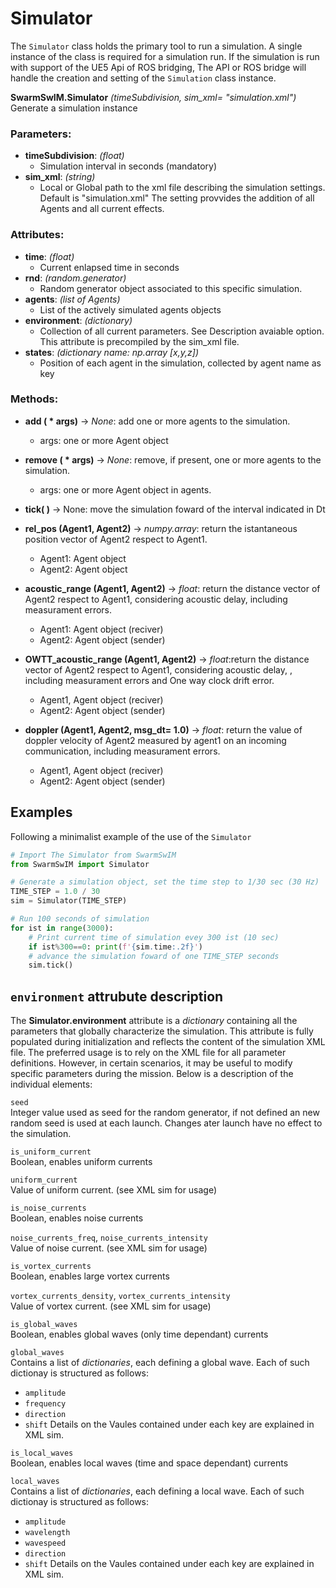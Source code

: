 # Simulator 
The `Simulator` class holds the primary tool to run a simulation. A single instance of the class is required for a simulation run. If the simulation is run with support of the UE5 Api of ROS bridging, The API or ROS bridge will handle the creation and setting of the `Simulation` class instance.

**SwarmSwIM.Simulator** *(timeSubdivision, sim_xml= "simulation.xml")*  
Generate a simulation instance  

### Parameters:  
  - **timeSubdivision**:  *(float)*  
    * Simulation interval in seconds (mandatory)  
  - **sim_xml**: *(string)* 
    * Local or Global path to the xml file describing the simulation settings. Default is "simulation.xml"
    The setting provvides the addition of all Agents and all current effects. 

### Attributes:  
- **time**: *(float)* 
    * Current enlapsed time in seconds
- **rnd**: *(random.generator)* 
    * Random generator object associated to this specific simulation. 
- **agents**: *(list of Agents)* 
    * List of the actively simulated agents objects
- **environment**: *(dictionary)* 
    * Collection of all current parameters. See Description avaiable option. This attribute is precompiled by the sim_xml file.
- **states**: *(dictionary name: np.array [x,y,z])* 
    - Position of each agent in the simulation, collected by agent name as key 


### Methods:
- **add ( * args)** -> *None*: add one or more agents to the simulation. 
    - args: one or more Agent object
- **remove ( * args)** -> *None*: remove, if present, one or more agents to the simulation. 
    - args: one or more Agent object in agents.  

- **tick( )** -> None: move the simulation foward of the interval indicated in Dt
- **rel_pos (Agent1, Agent2)** -> *numpy.array*: return the istantaneous position vector of Agent2 respect to Agent1.
    - Agent1: Agent object
    - Agent2: Agent object
      
- **acoustic_range (Agent1, Agent2)** -> *float*: return the distance vector of Agent2 respect to Agent1, considering acoustic delay, including measurament errors.
    - Agent1: Agent object (reciver)
    - Agent2: Agent object (sender)
      
- **OWTT_acoustic_range (Agent1, Agent2)** -> *float*:return the distance vector of Agent2 respect to Agent1, considering acoustic delay, , including measurament errors and One way clock drift error.
    - Agent1, Agent object (reciver)
    - Agent2: Agent object (sender)
      
- **doppler (Agent1, Agent2, msg_dt= 1.0)** -> *float*: return the value of doppler velocity of Agent2 measured by agent1 on an incoming communication, including measurament errors.
    - Agent1, Agent object (reciver)
    - Agent2: Agent object (sender)
      

## Examples
Following a minimalist example of the use of the `Simulator`

```python
# Import The Simulator from SwarmSwIM
from SwarmSwIM import Simulator

# Generate a simulation object, set the time step to 1/30 sec (30 Hz)
TIME_STEP = 1.0 / 30
sim = Simulator(TIME_STEP)

# Run 100 seconds of simulation
for ist in range(3000):
    # Print current time of simulation evey 300 ist (10 sec)
    if ist%300==0: print(f'{sim.time:.2f}')
    # advance the simulation foward of one TIME_STEP seconds
    sim.tick()
```


## `environment` attrubute description
The **Simulator.environment** attribute is a *dictionary* containing all the parameters that globally characterize the simulation. This attribute is fully populated during initialization and reflects the content of the simulation XML file.
The preferred usage is to rely on the XML file for all parameter definitions. However, in certain scenarios, it may be useful to modify specific parameters during the mission.
Below is a description of the individual elements:

`seed`  
Integer value used as seed for the random generator, if not defined an new random seed is used at each launch. Changes ater launch have no effect to the simulation. 

`is_uniform_current`  
Boolean, enables uniform currents

`uniform_current`  
Value of uniform current. (see XML sim for usage)

`is_noise_currents`  
Boolean, enables noise currents

`noise_currents_freq`, `noise_currents_intensity`  
Value of noise current. (see XML sim for usage)

`is_vortex_currents`  
Boolean, enables large vortex currents

`vortex_currents_density`, `vortex_currents_intensity`   
Value of vortex current. (see XML sim for usage)

`is_global_waves`  
Boolean, enables global waves (only time dependant) currents

`global_waves`  
Contains a list of *dictionaries*, each defining a global wave. Each of such dictionay is structured as follows:
- `amplitude`
- `frequency`
- `direction`
- `shift`
Details on the Vaules contained under each key are explained in XML sim.

`is_local_waves`  
Boolean, enables local waves (time and space dependant) currents

`local_waves`  
Contains a list of *dictionaries*, each defining a local wave. Each of such dictionay is structured as follows:
- `amplitude`
- `wavelength`
- `wavespeed`
- `direction`
- `shift`
Details on the Vaules contained under each key are explained in XML sim.



